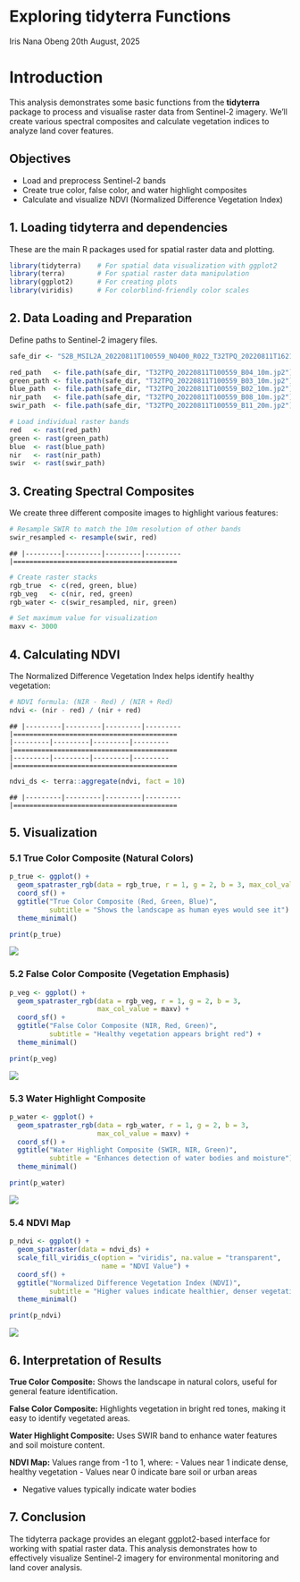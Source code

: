 Exploring tidyterra Functions
================
Iris Nana Obeng
20th August, 2025

# Introduction

This analysis demonstrates some basic functions from the **tidyterra**
package to process and visualise raster data from Sentinel-2 imagery.
We’ll create various spectral composites and calculate vegetation
indices to analyze land cover features.

## Objectives

- Load and preprocess Sentinel-2 bands
- Create true color, false color, and water highlight composites  
- Calculate and visualize NDVI (Normalized Difference Vegetation Index)

## 1. Loading tidyterra and dependencies

These are the main R packages used for spatial raster data and plotting.

``` r
library(tidyterra)    # For spatial data visualization with ggplot2
library(terra)        # For spatial raster data manipulation
library(ggplot2)      # For creating plots
library(viridis)      # For colorblind-friendly color scales
```

## 2. Data Loading and Preparation

Define paths to Sentinel-2 imagery files.

``` r
safe_dir <- "S2B_MSIL2A_20220811T100559_N0400_R022_T32TPQ_20220811T162101.SAFE"

red_path   <- file.path(safe_dir, "T32TPQ_20220811T100559_B04_10m.jp2")    # Red band
green_path <- file.path(safe_dir, "T32TPQ_20220811T100559_B03_10m.jp2")    # Green band
blue_path  <- file.path(safe_dir, "T32TPQ_20220811T100559_B02_10m.jp2")    # Blue band
nir_path   <- file.path(safe_dir, "T32TPQ_20220811T100559_B08_10m.jp2")    # Near-Infrared band
swir_path  <- file.path(safe_dir, "T32TPQ_20220811T100559_B11_20m.jp2")    # SWIR band

# Load individual raster bands
red   <- rast(red_path)
green <- rast(green_path)
blue  <- rast(blue_path)
nir   <- rast(nir_path)
swir  <- rast(swir_path)
```

## 3. Creating Spectral Composites

We create three different composite images to highlight various
features:

``` r
# Resample SWIR to match the 10m resolution of other bands
swir_resampled <- resample(swir, red)
```

    ## |---------|---------|---------|---------|=========================================                                          

``` r
# Create raster stacks
rgb_true  <- c(red, green, blue)
rgb_veg   <- c(nir, red, green)
rgb_water <- c(swir_resampled, nir, green)

# Set maximum value for visualization
maxv <- 3000
```

## 4. Calculating NDVI

The Normalized Difference Vegetation Index helps identify healthy
vegetation:

``` r
# NDVI formula: (NIR - Red) / (NIR + Red)
ndvi <- (nir - red) / (nir + red)
```

    ## |---------|---------|---------|---------|=========================================                                          |---------|---------|---------|---------|=========================================                                          |---------|---------|---------|---------|=========================================                                          

``` r
ndvi_ds <- terra::aggregate(ndvi, fact = 10)
```

    ## |---------|---------|---------|---------|=========================================                                          

## 5. Visualization

### 5.1 True Color Composite (Natural Colors)

``` r
p_true <- ggplot() +
  geom_spatraster_rgb(data = rgb_true, r = 1, g = 2, b = 3, max_col_value = maxv) +
  coord_sf() +  
  ggtitle("True Color Composite (Red, Green, Blue)",
          subtitle = "Shows the landscape as human eyes would see it") +
  theme_minimal()

print(p_true)
```

![](tidyterra_exploration_files/figure-gfm/true-color-plot-1.png)<!-- -->

### 5.2 False Color Composite (Vegetation Emphasis)

``` r
p_veg <- ggplot() +
  geom_spatraster_rgb(data = rgb_veg, r = 1, g = 2, b = 3, 
                      max_col_value = maxv) +
  coord_sf() +
  ggtitle("False Color Composite (NIR, Red, Green)",
          subtitle = "Healthy vegetation appears bright red") +
  theme_minimal()

print(p_veg)
```

![](tidyterra_exploration_files/figure-gfm/false-color-plot-1.png)<!-- -->

### 5.3 Water Highlight Composite

``` r
p_water <- ggplot() +
  geom_spatraster_rgb(data = rgb_water, r = 1, g = 2, b = 3, 
                      max_col_value = maxv) +
  coord_sf() +
  ggtitle("Water Highlight Composite (SWIR, NIR, Green)",
          subtitle = "Enhances detection of water bodies and moisture") +
  theme_minimal()

print(p_water)
```

![](tidyterra_exploration_files/figure-gfm/water-plot-1.png)<!-- -->

### 5.4 NDVI Map

``` r
p_ndvi <- ggplot() +
  geom_spatraster(data = ndvi_ds) +
  scale_fill_viridis_c(option = "viridis", na.value = "transparent",
                       name = "NDVI Value") +
  coord_sf() + 
  ggtitle("Normalized Difference Vegetation Index (NDVI)",
          subtitle = "Higher values indicate healthier, denser vegetation") +
  theme_minimal()

print(p_ndvi)
```

![](tidyterra_exploration_files/figure-gfm/ndvi-plot-1.png)<!-- -->

## 6. Interpretation of Results

**True Color Composite:** Shows the landscape in natural colors, useful
for general feature identification.

**False Color Composite:** Highlights vegetation in bright red tones,
making it easy to identify vegetated areas.

**Water Highlight Composite:** Uses SWIR band to enhance water features
and soil moisture content.

**NDVI Map:** Values range from -1 to 1, where: - Values near 1 indicate
dense, healthy vegetation - Values near 0 indicate bare soil or urban
areas  
- Negative values typically indicate water bodies

## 7. Conclusion

The tidyterra package provides an elegant ggplot2-based interface for
working with spatial raster data. This analysis demonstrates how to
effectively visualize Sentinel-2 imagery for environmental monitoring
and land cover analysis.
